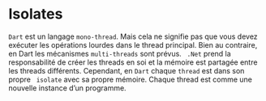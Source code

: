# Isolates
`Dart` est un langage `mono-thread`. Mais cela ne signifie pas que vous devez exécuter les opérations lourdes dans le thread principal. Bien au contraire, en Dart les mécanismes `multi-threads` sont prévus. ` .Net` prend la responsabilité de créer les threads en soi et la mémoire est partagée entre les threads différents. Cependant, en `Dart` chaque `thread` est dans son propre ` isolate` avec sa propre mémoire. Chaque thread est comme une nouvelle instance d’un programme.

